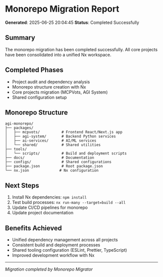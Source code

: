 # Monorepo Migration Report

**Generated**: 2025-06-25 20:04:45
**Status**: Completed Successfully

## Summary

The monorepo migration has been completed successfully. All core projects have been consolidated into a unified Nx workspace.

## Completed Phases

- Project audit and dependency analysis
- Monorepo structure creation with Nx
- Core projects migration (MCPVots, AGI System)
- Shared configuration setup

## Monorepo Structure

```
agi-monorepo/
├── packages/
│   ├── mcpvots/          # Frontend React/Next.js app
│   ├── agi-system/       # Backend Python services
│   ├── ai-services/      # AI/ML services
│   └── shared/           # Shared utilities
├── tools/
│   └── scripts/          # Build and deployment scripts
├── docs/                 # Documentation
├── configs/              # Shared configurations
├── package.json          # Root package.json
└── nx.json              # Nx configuration
```

## Next Steps

1. Install Nx dependencies: `npm install`
2. Test build processes: `nx run-many --target=build --all`
3. Update CI/CD pipelines for monorepo
4. Update project documentation

## Benefits Achieved

- Unified dependency management across all projects
- Consistent build and deployment processes
- Shared tooling configuration (ESLint, Prettier, TypeScript)
- Improved development workflow with Nx

---
*Migration completed by Monorepo Migrator*
